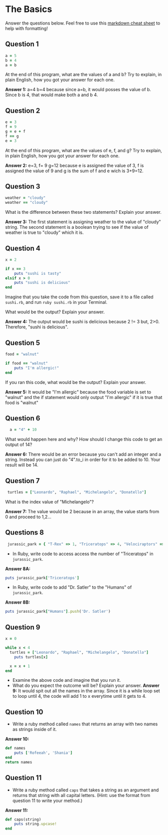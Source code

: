 # The Basics

Answer the questions below. Feel free to use this [markdown cheat sheet](https://guides.github.com/pdfs/markdown-cheatsheet-online.pdf) to help with formatting!

## Question 1

```ruby
a = 5
b = 4
a = b
```

At the end of this program, what are the values of a and b? Try to explain, in plain English, how you got your answer for each one.

**Answer 1:**
a=4 b=4 because since a=b, it would posses the value of b. Since b is 4, that would make both a and b 4.

## Question 2

```ruby
e = 3
f = 9
g = e + f
f == g
e = 3
```

At the end of this program, what are the values of e, f, and g? Try to explain, in plain English, how you got your answer for each one.

**Answer 2:**
e=3, f= 9 g=12 because e is assigned the value of 3, f is assigned the value of 9 and g is the sum of f and e wich is 3+9=12.

## Question 3

```ruby
weather = "cloudy"
weather == "cloudy"
```

What is the difference between these two statements? Explain your answer.

**Answer 3:**
The first statement is assigning weather to the value of "cloudy" string. The second statement is a boolean trying to see if the value of weather is true to "cloudy" which it is.

## Question 4

```ruby
x = 2

if x == 3
	puts "sushi is tasty"
elsif x > 0
	puts "sushi is delicious"
end
```

Imagine that you take the code from this question, save it to a file called `sushi.rb`, and run `ruby sushi.rb` in your Terminal.

What would be the output? Explain your answer.

**Answer 4:**
The output would be sushi is delicious because 2 != 3 but, 2>0. Therefore, "sushi is delicious".

## Question 5

```ruby
food = "walnut"

if food == "walnut"
	puts "I'm allergic!"
end
```

If you ran this code, what would be the output? Explain your answer.

**Answer 5:**
It would be "I'm allergic" because the food variable is set to "walnut" and the if statement would only output "I'm allergic" if it is true that food is "walnut"

## Question 6

```ruby
  a = "4" + 10
```

What would happen here and why? How should I change this code to get an output of 14?

**Answer 6:**
There would be an error because you can't add an integer and a string. Instead you can just do "4".to_i in order for it to be added to 10. Your result will be 14.

## Question 7

```ruby
 turtles = ["Leonardo", "Raphael", "Michelangelo", "Donatello"]
```

What is the index value of "Michelangelo"?

**Answer 7:**
The value would be 2 because in an array, the value starts from 0 and proceed to 1,2...

## Questions 8

```ruby
 jurassic_park = { "T-Rex" => 1, "Triceratops" => 4, "Velociraptors" => 6, "Humans" => ["Dr. Malcolm", "Dr. Grant"] }
```

* In Ruby, write code to access access the number of "Triceratops" in `jurassic_park`.

**Answer 8A:**
```ruby
puts jurassic_park['Triceratops']
```

* In Ruby, write code to add "Dr. Satler" to the "Humans" of `jurassic_park`.

**Answer 8B:**
```ruby
puts jurassic_park["Humans"].push('Dr. Satler')
```

## Question 9

```ruby
x = 0

while x < 4
  turtles = ["Leonardo", "Raphael", "Michelangelo", "Donatello"]
	puts turtles[x]

  x = x + 1
end
```

* Examine the above code and imagine that you run it.
* What do you expect the outcome will be? Explain your answer.
**Answer 9:**
It would spit out all the names in the array. Since it is a while loop set to loop until 4, the code will add 1 to x everytime until it gets to 4.

## Question 10

* Write a ruby method called `names` that returns an array with two names as strings inside of it.

**Answer 10:**
```ruby
def names
	puts ['Rofeeah', 'Shania']
end
return names
```

## Question 11

* Write a ruby method called `caps` that takes a string as an argument and returns that string with all capital letters. (Hint: use the format from question 11 to write your method.)

**Answer 11:**
```ruby
def caps(string)
	puts string.upcase!
end
```
